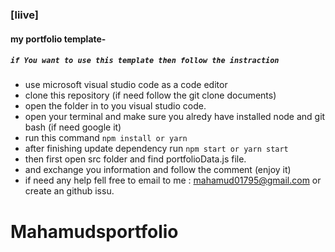 

### [liive]
<!-- create new brance
    git checkout -n brance name
    git push -u origin brance name -->

#### my portfolio template-
##### `if You want to use this template then follow the instraction`
- use microsoft visual studio code as a code editor
- clone this repository (if need follow the git clone documents)
- open the folder in to you visual studio code.
- open your terminal and make sure you alredy have installed node and git bash (if need google it)
- run this command `npm install or yarn`
- after finishing update dependency run `npm start or yarn start`
- then first open src folder and find portfolioData.js file.
- and exchange you information and follow the comment (enjoy it)
- if need any help fell free to email to me : mahamud01795@gmail.com or create an github issu.
# Mahamudsportfolio
